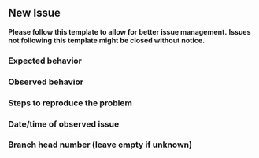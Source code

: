 ## New Issue

**Please follow this template to allow for better issue management.**
**Issues not following this template might be closed without notice.**

### Expected behavior

### Observed behavior

### Steps to reproduce the problem

### Date/time of observed issue

### Branch head number (leave empty if unknown)
